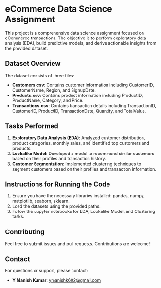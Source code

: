 # eCommerce Data Science Assignment  


This project is a comprehensive data science assignment focused on eCommerce transactions. The objective is to perform exploratory data analysis (EDA), build predictive models, and derive actionable insights from the provided dataset.

## Dataset Overview  


The dataset consists of three files:
- **Customers.csv**: Contains customer information including CustomerID, CustomerName, Region, and SignupDate.
- **Products.csv**: Contains product information including ProductID, ProductName, Category, and Price.
- **Transactions.csv**: Contains transaction details including TransactionID, CustomerID, ProductID, TransactionDate, Quantity, and TotalValue.

## Tasks Performed  


1. **Exploratory Data Analysis (EDA)**: Analyzed customer distribution, product categories, monthly sales, and identified top customers and products.
2. **Lookalike Model**: Developed a model to recommend similar customers based on their profiles and transaction history.
3. **Customer Segmentation**: Implemented clustering techniques to segment customers based on their profiles and transaction information.

## Instructions for Running the Code  


1. Ensure you have the necessary libraries installed: pandas, numpy, matplotlib, seaborn, sklearn.
2. Load the datasets using the provided paths.
3. Follow the Jupyter notebooks for EDA, Lookalike Model, and Clustering tasks.
## Contributing

Feel free to submit issues and pull requests. Contributions are welcome!

## Contact

For questions or support, please contact:

- **Y Manish Kumar**: [ymanishk602@gmail.com](mailto:ymanishk602@gmail.com)
